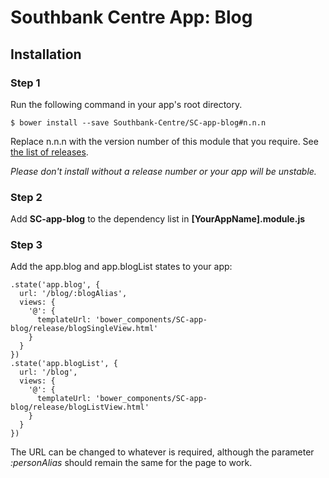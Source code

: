# Southbank Centre App: Blog

## Installation

### Step 1
Run the following command in your app's root directory.

    $ bower install --save Southbank-Centre/SC-app-blog#n.n.n

Replace n.n.n with the version number of this module that you require. See [the list of releases](https://github.com/Southbank-Centre/SC-app-blog/releases).

*Please don't install without a release number or your app will be unstable.*

### Step 2

Add **SC-app-blog** to the dependency list in **[YourAppName].module.js**

### Step 3
Add the app.blog and app.blogList states to your app:

    .state('app.blog', {
      url: '/blog/:blogAlias',
      views: {
        '@': {
          templateUrl: 'bower_components/SC-app-blog/release/blogSingleView.html'
        }
      }
    })
    .state('app.blogList', {
      url: '/blog',
      views: {
        '@': {
          templateUrl: 'bower_components/SC-app-blog/release/blogListView.html'
        }
      }
    })

The URL can be changed to whatever is required, although the parameter *:personAlias* should remain the same for the page to work.
